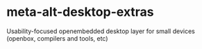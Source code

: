 meta-alt-desktop-extras
=======================

Usability-focused openembedded desktop layer for small devices (openbox, compilers and tools, etc)
